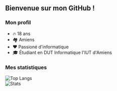 ## Bienvenue sur mon GitHub !

### Mon profil
- 🔥 18 ans
- 🏘️ Amiens
- ❤️ Passioné d'informatique
- 🎓 Étudiant en DUT Informatique l'IUT d'Amiens


### Mes statistiques

![Top Langs](https://github-readme-stats.vercel.app/api/top-langs/?username=theo-bnts&layout=compact&locale=fr)\
![Stats](https://github-readme-stats.vercel.app/api?username=theo-bnts&show_icons=true&locale=en)
